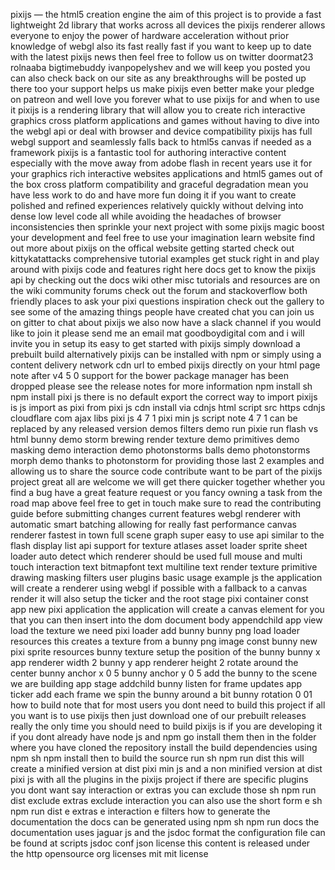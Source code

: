 pixijs — the html5 creation engine the aim of this project is to provide a fast lightweight 2d library that works across all devices the pixijs renderer allows everyone to enjoy the power of hardware acceleration without prior knowledge of webgl also its fast really fast if you want to keep up to date with the latest pixijs news then feel free to follow us on twitter doormat23 rolnaaba bigtimebuddy ivanpopelyshev and we will keep you posted you can also check back on our site as any breakthroughs will be posted up there too your support helps us make pixijs even better make your pledge on patreon and well love you forever what to use pixijs for and when to use it pixijs is a rendering library that will allow you to create rich interactive graphics cross platform applications and games without having to dive into the webgl api or deal with browser and device compatibility pixijs has full webgl support and seamlessly falls back to html5s canvas if needed as a framework pixijs is a fantastic tool for authoring interactive content especially with the move away from adobe flash in recent years use it for your graphics rich interactive websites applications and html5 games out of the box cross platform compatibility and graceful degradation mean you have less work to do and have more fun doing it if you want to create polished and refined experiences relatively quickly without delving into dense low level code all while avoiding the headaches of browser inconsistencies then sprinkle your next project with some pixijs magic boost your development and feel free to use your imagination learn website find out more about pixijs on the offical website getting started check out kittykatattacks comprehensive tutorial examples get stuck right in and play around with pixijs code and features right here docs get to know the pixijs api by checking out the docs wiki other misc tutorials and resources are on the wiki community forums check out the forum and stackoverflow both friendly places to ask your pixi questions inspiration check out the gallery to see some of the amazing things people have created chat you can join us on gitter to chat about pixijs we also now have a slack channel if you would like to join it please send me an email mat goodboydigital com and i will invite you in setup its easy to get started with pixijs simply download a prebuilt build alternatively pixijs can be installed with npm or simply using a content delivery network cdn url to embed pixijs directly on your html page note after v4 5 0 support for the bower package manager has been dropped please see the release notes for more information npm install sh npm install pixi js there is no default export the correct way to import pixijs is js import as pixi from pixi js cdn install via cdnjs html script src https cdnjs cloudflare com ajax libs pixi js 4 7 1 pixi min js script note 4 7 1 can be replaced by any released version demos filters demo run pixie run flash vs html bunny demo storm brewing render texture demo primitives demo masking demo interaction demo photonstorms balls demo photonstorms morph demo thanks to photonstorm for providing those last 2 examples and allowing us to share the source code contribute want to be part of the pixijs project great all are welcome we will get there quicker together whether you find a bug have a great feature request or you fancy owning a task from the road map above feel free to get in touch make sure to read the contributing guide before submitting changes current features webgl renderer with automatic smart batching allowing for really fast performance canvas renderer fastest in town full scene graph super easy to use api similar to the flash display list api support for texture atlases asset loader sprite sheet loader auto detect which renderer should be used full mouse and multi touch interaction text bitmapfont text multiline text render texture primitive drawing masking filters user plugins basic usage example js the application will create a renderer using webgl if possible with a fallback to a canvas render it will also setup the ticker and the root stage pixi container const app new pixi application the application will create a canvas element for you that you can then insert into the dom document body appendchild app view load the texture we need pixi loader add bunny bunny png load loader resources this creates a texture from a bunny png image const bunny new pixi sprite resources bunny texture setup the position of the bunny bunny x app renderer width 2 bunny y app renderer height 2 rotate around the center bunny anchor x 0 5 bunny anchor y 0 5 add the bunny to the scene we are building app stage addchild bunny listen for frame updates app ticker add each frame we spin the bunny around a bit bunny rotation 0 01 how to build note that for most users you dont need to build this project if all you want is to use pixijs then just download one of our prebuilt releases really the only time you should need to build pixijs is if you are developing it if you dont already have node js and npm go install them then in the folder where you have cloned the repository install the build dependencies using npm sh npm install then to build the source run sh npm run dist this will create a minified version at dist pixi min js and a non minified version at dist pixi js with all the plugins in the pixijs project if there are specific plugins you dont want say interaction or extras you can exclude those sh npm run dist exclude extras exclude interaction you can also use the short form e sh npm run dist e extras e interaction e filters how to generate the documentation the docs can be generated using npm sh npm run docs the documentation uses jaguar js and the jsdoc format the configuration file can be found at scripts jsdoc conf json license this content is released under the http opensource org licenses mit mit license